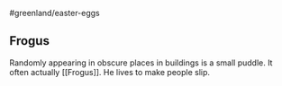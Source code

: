 #greenland/easter-eggs
## Frogus
Randomly appearing in obscure places in buildings is a small puddle. It often actually [[Frogus]]. He lives to make people slip. 